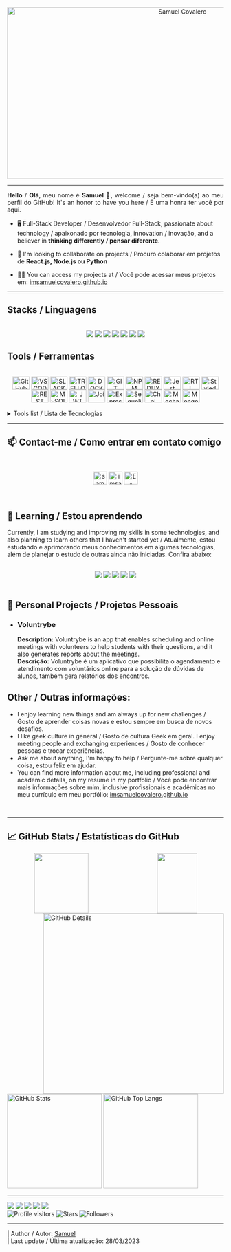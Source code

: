 <!--- Olá, meu readme é open source, fique à vontade para utilizá-lo como quiser! -->
<div align="center">
  <img src="https://media1.giphy.com/media/xUPGcEliCc7bETyfO8/giphy.gif?cid=ecf05e47frav76ll9v9irugtcgmxlo9q8i9zhdgd4zsab7pj&rid=giphy.gif&ct=g" alt="Samuel Covalero" width="800" height="400" />
</div>

--- 

<div align="justify"><b>Hello</b> / <b>Olá</b>, meu nome é <b>Samuel</b> 👋, welcome / seja bem-vindo(a) ao meu perfil do GitHub! It's an honor to have you here / É uma honra ter você por aqui.</div>

- 🖥️ Full-Stack Developer / Desenvolvedor Full-Stack, passionate about technology / apaixonado por tecnologia, innovation / inovação, and a believer in **thinking differently / pensar diferente**.

- 👯 I'm looking to collaborate on projects / Procuro colaborar em projetos de **React.js, Node.js ou Python**

- 👨‍💻 You can access my projects at / Você pode acessar meus projetos em: [imsamuelcovalero.github.io](https://imsamuelcovalero.github.io/)

---

## Stacks / Linguagens
<div align="center" style="display: inline_block"><br>
<a href="https://www.javascript.com/" target="_blank" title="JavaScript"><img src="https://img.shields.io/badge/JavaScript-323330?style=for-the-badge&logo=javascript&logoColor=F7DF1E" /></a>
<a href="https://reactjs.org/" target="_blank" title="React"><img src="https://img.shields.io/badge/React-20232A?style=for-the-badge&logo=react&logoColor=61DAFB" /></a>
<a href="https://www.w3.org/html/" target="_blank" title="HTML5"><img src="https://img.shields.io/badge/HTML5-E34F26?style=for-the-badge&logo=html5&logoColor=white" /></a>
<a href="https://www.w3.org/Style/CSS/" target="_blank" title="CSS3"><img src="https://img.shields.io/badge/CSS3-1572B6?style=for-the-badge&logo=css3&logoColor=white" /></a>
<a href="https://www.typescriptlang.org/" target="_blank" title="TypeScript"><img src="https://img.shields.io/badge/TypeScript-007ACC?style=for-the-badge&logo=typescript&logoColor=white" /></a>
<a href="https://nodejs.org/" target="_blank" title="Node.js"><img src="https://img.shields.io/badge/Node.js-339933?style=for-the-badge&logo=node.js&logoColor=white" /></a>
<a href="https://www.python.org/" target="_blank" title="Python"><img src="https://img.shields.io/badge/Python-3776AB?style=for-the-badge&logo=python&logoColor=white" /></a>
</div>

## Tools / Ferramentas
<div align="center" style="display: inline_block"><br>
  <a href="https://github.com/" target="_blank" title="GitHub"><img align="center" alt="GitHub" height="30" width="40" src="https://icones.pro/wp-content/uploads/2021/06/icone-github-bleu.png" /></a>
  <a href="https://code.visualstudio.com/" target="_blank" title="Visual Studio Code"><img align="center" alt="VSCODE" height="30" width="40" src="https://cdn.jsdelivr.net/gh/devicons/devicon/icons/visualstudio/visualstudio-plain.svg" /></a>
  <a href="https://slack.com/" target="_blank" title="Slack"><img align="center" alt="SLACK" height="30" width="40" src="https://cdn.jsdelivr.net/gh/devicons/devicon/icons/slack/slack-original.svg" /></a>
  <a href="https://trello.com/" target="_blank" title="Trello"><img align="center" alt="TRELLO" height="30" width="40" src="https://cdn.jsdelivr.net/gh/devicons/devicon/icons/trello/trello-plain.svg" /></a>
  <a href="https://www.docker.com/" target="_blank" title="Docker"><img align="center" alt="DOCKER" height="30" width="40" src="https://cdn.jsdelivr.net/gh/devicons/devicon/icons/docker/docker-plain.svg" /></a>
  <a href="https://git-scm.com/" target="_blank" title="Git"><img align="center" alt="GIT" height="30" width="40" src="https://cdn.jsdelivr.net/gh/devicons/devicon/icons/git/git-original.svg" /></a>
  <a href="https://www.npmjs.com/" target="_blank" title="NPM"><img align="center" alt="NPM Icon" height="30" width="40" src="https://cdn.jsdelivr.net/gh/devicons/devicon/icons/npm/npm-original-wordmark.svg" /></a>
  <a href="https://redux.js.org/" target="_blank" title="Redux"><img align="center" alt="REDUX" height="30" width="40" src="https://cdn.jsdelivr.net/gh/devicons/devicon/icons/redux/redux-original.svg" /></a>
  <a href="https://jestjs.io/" target="_blank" title="Jest"><img align="center" alt="Jest" height="30" width="40" src="https://cdn.jsdelivr.net/gh/devicons/devicon/icons/jest/jest-plain.svg" /></a>
  <a href="https://testing-library.com/docs/react-testing-library/intro/" target="_blank" title="React Testing Library"><img align="center" alt="RTL" height="30" width="40" src="https://external-preview.redd.it/ipDqIMGooKjcZY8gvo-SKMjV23dXdO4szBpoFFsSZQA.jpg?auto=webp&s=64fa5d043dc6b4f0dc9e3b40e0b8e221ceb7af5d"></a>
  <a href="https://styled-components.com/" target="_blank" title="Styled Components"><img align="center" alt="Styled Components" height="30" width="40" src="https://avatars.githubusercontent.com/u/20658825?s=200&v=4" /></a> 
  <a href="https://en.wikipedia.org/wiki/Representational_state_transfer" target="_blank" title="REST API"><img align="center" alt="REST API" height="30" width="40" src="https://keenethics.com/wp-content/uploads/2022/01/rest-api-1.svg"></a>
  <a href="https://www.mysql.com/" target="_blank" title="MySQL"><img align="center" alt="MySQL" height="30" width="40" src="https://cdn.jsdelivr.net/gh/devicons/devicon/icons/mysql/mysql-original.svg" /></a> 
  <a href="https://jwt.io/" target="_blank" title="JSON Web Token (JWT)"><img align="center" alt="JWT" height="30" width="40" src="https://img.icons8.com/color/480/java-web-token.png" /></a> 
  <a href="https://joi.dev/" target="_blank" title="Joi"><img align="center" alt="Joi" height="30" width="40" src="https://joi.dev/img/joiLogo.jpg" /></a> 
  <a href="https://expressjs.com/" target="_blank" title="Express.js"><img align="center" alt="Express" height="30" width="40" src="https://e7.pngegg.com/pngimages/212/722/png-clipart-web-development-express-js-javascript-software-framework-laravel-world-wide-web-purple-blue.png" /></a> 
  <a href="https://sequelize.org/" target="_blank" title="Sequelize"><img align="center" alt="Sequelize" height="30" width="40" src="https://cdn.jsdelivr.net/gh/devicons/devicon/icons/sequelize/sequelize-original.svg" /></a> 
  <a href="https://www.chaijs.com/" target="_blank" title="Chai"><img align="center" alt="Chai" height="30" width="40" src="https://avatars.githubusercontent.com/u/1515293?s=280&v=4" /></a> 
  <a href="https://mochajs.org/" target="_blank" title="Mocha"><img align="center" alt="Mocha" height="30" width="40" src="https://cdn.jsdelivr.net/gh/devicons/devicon/icons/mocha/mocha-plain.svg" /></a> 
  <a href="https://www.mongodb.com/" target="_blank" title="MongoDB"><img align="center" alt="MongoDB" height="30" width="40" src="https://cdn.jsdelivr.net/gh/devicons/devicon/icons/mongodb/mongodb-original.svg" /></a> 
</div><br>

<details>
<summary>Tools list / Lista de Tecnologias </summary><br>

  Github, VSCode, Slack, Trello, Docker, Git, NPM, Redux, Jest, RTL, Styled Components, REST API, MySQL, JWT, Joi, Express, Sequelize, Chai, Mocha, MongoDB

</details>

---

## 📫 Contact-me / Como entrar em contato comigo

<br />
<p align="center">
<a href="https://www.linkedin.com/in/samuelcovalero/" target="blank" title="LinkedIn"><img align="center" src="https://raw.githubusercontent.com/rahuldkjain/github-profile-readme-generator/master/src/images/icons/Social/linked-in-alt.svg" alt="samuelcovalero" height="30" width="32" /></a>
<a href="https://www.instagram.com/imsamuelcovalero/" target="blank" title="Instagram (em construção)"><img align="center" src="https://raw.githubusercontent.com/rahuldkjain/github-profile-readme-generator/master/src/images/icons/Social/instagram.svg" alt="imsamuelcovalero" height="30" width="32" /></a>
<a href="mailto:reis_samuel@hotmail.com" target="blank" title="reis_samuel@hotmail.com"><img align="center" src="https://icons.veryicon.com/png/System/Circle/hotmail.png" alt="E-mail" height="30" width="32" /></a>
</p>
<br />

## 🌱 Learning / Estou aprendendo

Currently, I am studying and improving my skills in some technologies, and also planning to learn others that I haven't started yet / Atualmente, estou estudando e aprimorando meus conhecimentos em algumas tecnologias, além de planejar o estudo de outras ainda não iniciadas. Confira abaixo:

<div align="center" style="display: inline_block"><br>
<a href="https://docs.microsoft.com/pt-br/dotnet/csharp/" target="_blank" title="C#"><img src="https://img.shields.io/badge/C%23-239120?style=for-the-badge&logo=c-sharp&logoColor=white" /></a>
<a href="https://angular.io/" target="_blank" title="Angular"><img src="https://img.shields.io/badge/Angular-DD0031?style=for-the-badge&logo=angular&logoColor=white" /></a>
<a href="https://www.java.com/pt-BR/" target="_blank" title="Java"><img src="https://img.shields.io/badge/Java-ED8B00?style=for-the-badge&logo=java&logoColor=white" /></a>
<img src="https://img.shields.io/badge/Machine%20Learning-FF6F00?style=for-the-badge&logo=Artificial Inteligence&logoColor=white" />
<img src="https://img.shields.io/badge/Artificial%20Intelligence-FF6F00?style=for-the-badge&logo=Artificial Inteligence&logoColor=white" />
</div><br >

## 🚀 Personal Projects / Projetos Pessoais

- ### Voluntrybe
  **Description:** Voluntrybe is an app that enables scheduling and online meetings with volunteers to help students with their questions, and it also generates reports about the meetings.<br />
  **Descrição:** Voluntrybe é um aplicativo que possibilita o agendamento e atendimento com voluntários online para a solução de dúvidas de alunos, também gera relatórios dos encontros.
  <br />

## Other / Outras informações:

- I enjoy learning new things and am always up for new challenges / Gosto de aprender coisas novas e estou sempre em busca de novos desafios.
- I like geek culture in general / Gosto de cultura Geek em geral.
I enjoy meeting people and exchanging experiences / Gosto de conhecer pessoas e trocar experiências.
- Ask me about anything, I'm happy to help / Pergunte-me sobre qualquer coisa, estou feliz em ajudar.
- You can find more information about me, including professional and academic details, on my resume in my portfolio / Você pode encontrar mais informações sobre mim, inclusive profissionais e acadêmicas no meu currículo em meu portfólio: [imsamuelcovalero.github.io](https://imsamuelcovalero.github.io/)
<br />

---

## 📈 GitHub Stats / Estatísticas do GitHub

<div align="center" style="display: inline_block" >
  <a href="https://github.com/holygato">
  <img height="140px" width="50%" align="left" margin="0" src="https://github-readme-stats.vercel.app/api?username=imsamuelcovalero&show=true&theme=gotham&include_all_commits=true&count_private=true&hide=issues&locale=pt-br"/> 
  <img height="140px" align="right" width="43%" margin="0" src="https://github-readme-stats.vercel.app/api/top-langs/?username=imsamuelcovalero&layout=compact&langs_count=7&theme=gotham&locale=pt-br"/>
  </a>
</div>

<br /><br /><br /><br /><br /><br />

<div style="display: inline_block" >
<img align="right" alt="GitHub Details" width="420px" src="http://github-profile-summary-cards.vercel.app/api/cards/profile-details?username=imsamuelcovalero&theme=github_dark"/>
<img alt="GitHub Stats" width="220px" src="http://github-profile-summary-cards.vercel.app/api/cards/stats?username=imsamuelcovalero&theme=github_dark"/>
<img alt="GitHub Top Langs" width="220px" src="http://github-profile-summary-cards.vercel.app/api/cards/repos-per-language?username=imsamuelcovalero&theme=github_dark"/>
</div>

---

<div>
<img src="https://img.shields.io/badge/Python-Enthusiast-blue?logo=Python"/>
<img src="https://img.shields.io/badge/JavaScript-Expert-blue"/>
<img src="https://img.shields.io/badge/TDD-Enthusiast-blue"/>
<img src="https://img.shields.io/badge/Clean%20Code-Evangelist-blue"/>
<img src="https://img.shields.io/badge/Open%20Source-Lover-blue"/>
<br />
<img alt="Profile visitors" src="https://komarev.com/ghpvc/?username=imsamuelcovalero"/>
<img alt="Stars" src="https://img.shields.io/github/stars/imsamuelcovalero?style=social"/>
<img alt="Followers" src="https://img.shields.io/github/followers/imsamuelcovalero?style=social"/>
</div>

---

<div>
| Author / Autor: <a href="https://github.com/imsamuelcovalero" target="_blank">Samuel</a>
<br />
| Last update / Última atualização: 28/03/2023
</div>


